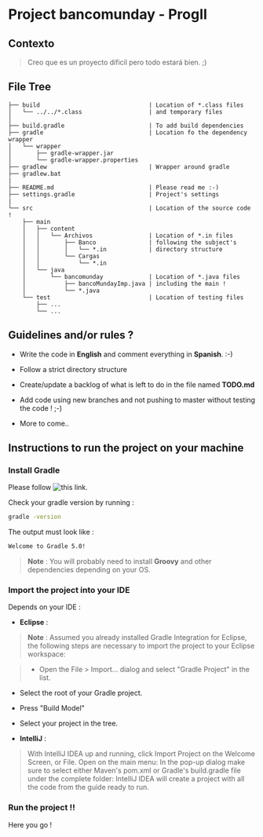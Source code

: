 # Project bancomunday - ProgII

## Contexto

> Creo que es un proyecto dificil pero todo estará bien. ;)

## File Tree

```
├── build                               | Location of *.class files
│   └── ../../*.class                   | and temporary files
│
├── build.gradle                        | To add build dependencies
├── gradle                              | Location fo the dependency wrapper
│   └── wrapper       
│       ├── gradle-wrapper.jar
│       └── gradle-wrapper.properties
├── gradlew                             | Wrapper around gradle                     
├── gradlew.bat     
|
├── README.md                           | Please read me :-)
├── settings.gradle                     | Project's settings
|
└── src                                 | Location of the source code !
    ├── main
    │   ├── content
    │   │   └── Archivos                | Location of *.in files
    │   │       ├── Banco               | following the subject's
    │   │       │   └── *.in            | directory structure
    │   │       └── Cargas
    │   │           └── *.in
    │   └── java
    │       └── bancomunday             | Location of *.java files
    │           ├── bancoMundayImp.java | including the main !
    │           └── *.java
    └── test                            | Location of testing files
        ├── ...
        └── ...
```

## Guidelines and/or rules ?

* Write the code in **English** and comment everything in **Spanish**. :-)

* Follow a strict directory structure

* Create/update a backlog of what is left to do in the file named **TODO.md**

* Add code using new branches and not pushing to master without testing the code ! ;-)

* More to come..


## Instructions to run the project on your machine

### Install Gradle

Please follow ![this link](https://gradle.org/install/).

Check your gradle version by running :
```bash
gradle -version
```
The output must look like :
```bash
Welcome to Gradle 5.0!
```

> **Note** : You will probably need to install **Groovy** and other dependencies depending on your OS.

### Import the project into your IDE

Depends on your IDE :

* **Eclipse** :

> **Note** : Assumed you already installed Gradle Integration for Eclipse, the following steps are necessary to import the project to your Eclipse workspace:

> * Open the File > Import... dialog and select "Gradle Project" in the list.
* Select the root of your Gradle project.
* Press "Build Model"
* Select your project in the tree.


* **IntelliJ** :

> With IntelliJ IDEA up and running, click Import Project on the Welcome Screen, or File. Open on the main menu: In the pop-up dialog make sure to select either Maven's pom.xml or Gradle's build.gradle file under the complete folder: IntelliJ IDEA will create a project with all the code from the guide ready to run.


### Run the project !!

Here you go !
